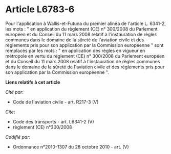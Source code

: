 # Article L6783-6

Pour l'application à Wallis-et-Futuna du premier alinéa de l'article L. 6341-2, les mots : " en application du règlement (CE)
n° 300/2008 du Parlement européen et du Conseil du 11 mars 2008 relatif à l'instauration de règles communes dans le domaine
de la sûreté de l'aviation civile et des règlements pris pour son application par la Commission européenne " sont remplacés
par les mots : " en application des règles en vigueur en métropole en vertu du règlement (CE) n° 300/2008 du Parlement
européen et du Conseil du 11 mars 2008 relatif à l'instauration de règles communes dans le domaine de la sûreté de l'aviation
civile et des règlements pris pour son application par la Commission européenne ".

**Liens relatifs à cet article**

_Cité par_:

  - Code de l'aviation civile - art. R217-3 (V)

_Cite_:

  - Code des transports - art. L6341-2 (V)
  - règlement (CE) n°300/2008

_Codifié par_:

  - Ordonnance n°2010-1307 du 28 octobre 2010 - art. (V)
